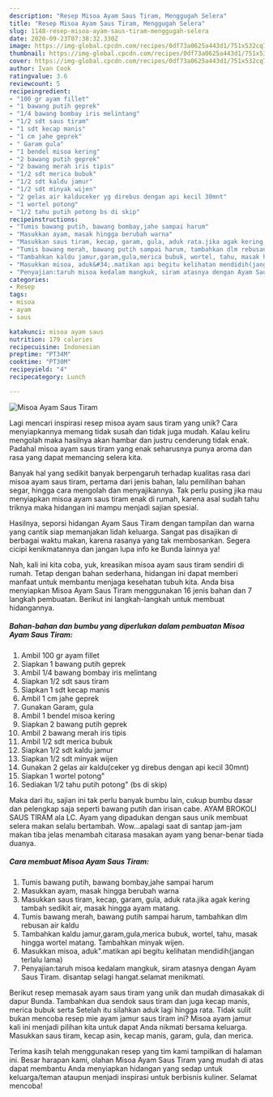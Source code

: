 ```yaml
---
description: "Resep Misoa Ayam Saus Tiram, Menggugah Selera"
title: "Resep Misoa Ayam Saus Tiram, Menggugah Selera"
slug: 1148-resep-misoa-ayam-saus-tiram-menggugah-selera
date: 2020-09-23T07:38:32.330Z
image: https://img-global.cpcdn.com/recipes/0df73a0625a443d1/751x532cq70/misoa-ayam-saus-tiram-foto-resep-utama.jpg
thumbnail: https://img-global.cpcdn.com/recipes/0df73a0625a443d1/751x532cq70/misoa-ayam-saus-tiram-foto-resep-utama.jpg
cover: https://img-global.cpcdn.com/recipes/0df73a0625a443d1/751x532cq70/misoa-ayam-saus-tiram-foto-resep-utama.jpg
author: Ivan Cook
ratingvalue: 3.6
reviewcount: 5
recipeingredient:
- "100 gr ayam fillet"
- "1 bawang putih geprek"
- "1/4 bawang bombay iris melintang"
- "1/2 sdt saus tiram"
- "1 sdt kecap manis"
- "1 cm jahe geprek"
- " Garam gula"
- "1 bendel misoa kering"
- "2 bawang putih geprek"
- "2 bawang merah iris tipis"
- "1/2 sdt merica bubuk"
- "1/2 sdt kaldu jamur"
- "1/2 sdt minyak wijen"
- "2 gelas air kalduceker yg direbus dengan api kecil 30mnt"
- "1 wortel potong"
- "1/2 tahu putih potong bs di skip"
recipeinstructions:
- "Tumis bawang putih, bawang bombay,jahe sampai harum"
- "Masukkan ayam, masak hingga berubah warna"
- "Masukkan saus tiram, kecap, garam, gula, aduk rata.jika agak kering tambah sedikit air, masak hingga ayam matang."
- "Tumis bawang merah, bawang putih sampai harum, tambahkan dlm rebusan air kaldu"
- "Tambahkan kaldu jamur,garam,gula,merica bubuk, wortel, tahu, masak hingga wortel matang. Tambahkan minyak wijen."
- "Masukkan misoa, aduk&#34;.matikan api begitu kelihatan mendidih(jangan terlalu lama)"
- "Penyajian:taruh misoa kedalam mangkuk, siram atasnya dengan Ayam Saus Tiram. disantap selagi hangat.selamat menikmati."
categories:
- Resep
tags:
- misoa
- ayam
- saus

katakunci: misoa ayam saus 
nutrition: 179 calories
recipecuisine: Indonesian
preptime: "PT34M"
cooktime: "PT30M"
recipeyield: "4"
recipecategory: Lunch

---
```



![Misoa Ayam Saus Tiram](https://img-global.cpcdn.com/recipes/0df73a0625a443d1/751x532cq70/misoa-ayam-saus-tiram-foto-resep-utama.jpg)

Lagi mencari inspirasi resep misoa ayam saus tiram yang unik? Cara menyiapkannya memang tidak susah dan tidak juga mudah. Kalau keliru mengolah maka hasilnya akan hambar dan justru cenderung tidak enak. Padahal misoa ayam saus tiram yang enak seharusnya punya aroma dan rasa yang dapat memancing selera kita.

Banyak hal yang sedikit banyak berpengaruh terhadap kualitas rasa dari misoa ayam saus tiram, pertama dari jenis bahan, lalu pemilihan bahan segar, hingga cara mengolah dan menyajikannya. Tak perlu pusing jika mau menyiapkan misoa ayam saus tiram enak di rumah, karena asal sudah tahu triknya maka hidangan ini mampu menjadi sajian spesial.

Hasilnya, seporsi hidangan Ayam Saus Tiram dengan tampilan dan warna yang cantik siap memanjakan lidah keluarga. Sangat pas disajikan di berbagai waktu makan, karena rasanya yang tak membosankan. Segera cicipi kenikmatannya dan jangan lupa info ke Bunda lainnya ya!


Nah, kali ini kita coba, yuk, kreasikan misoa ayam saus tiram sendiri di rumah. Tetap dengan bahan sederhana, hidangan ini dapat memberi manfaat untuk membantu menjaga kesehatan tubuh kita. Anda bisa menyiapkan Misoa Ayam Saus Tiram menggunakan 16 jenis bahan dan 7 langkah pembuatan. Berikut ini langkah-langkah untuk membuat hidangannya.

<!--inarticleads1-->

##### Bahan-bahan dan bumbu yang diperlukan dalam pembuatan Misoa Ayam Saus Tiram:

1. Ambil 100 gr ayam fillet
1. Siapkan 1 bawang putih geprek
1. Ambil 1/4 bawang bombay iris melintang
1. Siapkan 1/2 sdt saus tiram
1. Siapkan 1 sdt kecap manis
1. Ambil 1 cm jahe geprek
1. Gunakan  Garam, gula
1. Ambil 1 bendel misoa kering
1. Siapkan 2 bawang putih geprek
1. Ambil 2 bawang merah iris tipis
1. Ambil 1/2 sdt merica bubuk
1. Siapkan 1/2 sdt kaldu jamur
1. Siapkan 1/2 sdt minyak wijen
1. Gunakan 2 gelas air kaldu(ceker yg direbus dengan api kecil 30mnt)
1. Siapkan 1 wortel potong&#34;
1. Sediakan 1/2 tahu putih potong&#34; (bs di skip)


Maka dari itu, sajian ini tak perlu banyak bumbu lain, cukup bumbu dasar dan pelengkap saja seperti bawang putih dan irisan cabe. AYAM BROKOLI SAUS TIRAM ala LC. Ayam yang dipadukan dengan saus unik membuat selera makan selalu bertambah. Wow…apalagi saat di santap jam-jam makan tiba jelas menambah citarasa masakan ayam yang benar-benar tiada duanya. 

<!--inarticleads2-->

##### Cara membuat Misoa Ayam Saus Tiram:

1. Tumis bawang putih, bawang bombay,jahe sampai harum
1. Masukkan ayam, masak hingga berubah warna
1. Masukkan saus tiram, kecap, garam, gula, aduk rata.jika agak kering tambah sedikit air, masak hingga ayam matang.
1. Tumis bawang merah, bawang putih sampai harum, tambahkan dlm rebusan air kaldu
1. Tambahkan kaldu jamur,garam,gula,merica bubuk, wortel, tahu, masak hingga wortel matang. Tambahkan minyak wijen.
1. Masukkan misoa, aduk&#34;.matikan api begitu kelihatan mendidih(jangan terlalu lama)
1. Penyajian:taruh misoa kedalam mangkuk, siram atasnya dengan Ayam Saus Tiram. disantap selagi hangat.selamat menikmati.


Berikut resep memasak ayam saus tiram yang unik dan mudah dimasakak di dapur Bunda. Tambahkan dua sendok saus tiram dan juga kecap manis, merica bubuk serta Setelah itu silahkan aduk lagi hingga rata. Tidak sulit bukan mencoba resep mie ayam jamur saus tiram ini? Misoa ayam jamur kali ini menjadi pilihan kita untuk dapat Anda nikmati bersama keluarga. Masukkan saus tiram, kecap asin, kecap manis, garam, gula, dan merica. 

Terima kasih telah menggunakan resep yang tim kami tampilkan di halaman ini. Besar harapan kami, olahan Misoa Ayam Saus Tiram yang mudah di atas dapat membantu Anda menyiapkan hidangan yang sedap untuk keluarga/teman ataupun menjadi inspirasi untuk berbisnis kuliner. Selamat mencoba!
